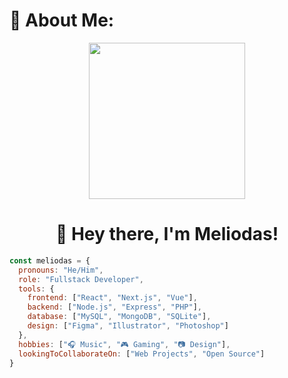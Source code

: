 # 💫 About Me:
<div align="center">
  <img src="https://user-images.githubusercontent.com/73995275/222146888-2ac7f3cc-a14b-4b98-9bd2-16fa99ea11f8.png" width="250"/>
</div>

<h1 align="center">👋 Hey there, I'm Meliodas!</h1>

```js
const meliodas = {
  pronouns: "He/Him",
  role: "Fullstack Developer",
  tools: {
    frontend: ["React", "Next.js", "Vue"],
    backend: ["Node.js", "Express", "PHP"],
    database: ["MySQL", "MongoDB", "SQLite"],
    design: ["Figma", "Illustrator", "Photoshop"]
  },
  hobbies: ["🎧 Music", "🎮 Gaming", "📷 Design"],
  lookingToCollaborateOn: ["Web Projects", "Open Source"]
}
```
